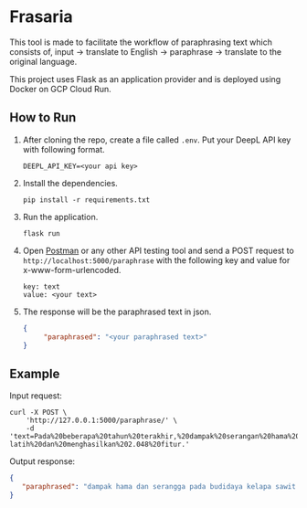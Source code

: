 # Frasaria

This tool is made to facilitate the workflow of paraphrasing text which consists of, input -> translate to English -> paraphrase -> translate to the original language.

This project uses Flask as an application provider and is deployed using Docker on GCP Cloud Run.

## How to Run

1. After cloning the repo, create a file called `.env`. Put your DeepL API key with following format.
    ```
    DEEPL_API_KEY=<your api key>
    ```
2. Install the dependencies.
    ```
    pip install -r requirements.txt
    ```
3. Run the application.
    ```
    flask run
    ```
4. Open [Postman](https://www.postman.com/) or any other API testing tool and send a POST request to `http://localhost:5000/paraphrase` with the following key and value for x-www-form-urlencoded.
    ```
    key: text
    value: <your text>
    ```
5. The response will be the paraphrased text in json.
    ```json
    {
         "paraphrased": "<your paraphrased text>"
    }
    ```

## Example

Input request:

```console
curl -X POST \
	'http://127.0.0.1:5000/paraphrase/' \
	-d 'text=Pada%20beberapa%20tahun%20terakhir,%20dampak%20serangan%20hama%20dan%20serangga%20pada%20budidaya%20kelapa%20sawit%20di%20Indonesia%20semakin%20meningkat.%20Selain%20itu,%20penyakit%20dan%20hama%20dari%20tanaman%20lain%20juga%20menjadi%20masalah%20penting%20di%20perkebunan%20kelapa%20sawit%20sehingga%20dapat%20mengancam%20masa%20depan%20industri%20kelapa%20sawit%20di%20Indonesia.%20Metode%20pengawasan%20penyakit%20tradisional%20memerlukan%20kunjungan%20lapangan%20dan%20diagnostik%20laboratorium%20sehingga%20dalam%20skala%20yang%20besar%20prosedurnya%20cukup%20menantang%20dan%20memakan%20banyak%20waktu%20serta%20membutuhkan%20pemeriksaan%20yang%20terus%20berlanjut%20oleh%20para%20ahli.%20Teknologi%20computer%20vision%20dan%20machine%20learning%20telah%20banyak%20dimanfaatkan%20untuk%20menerapkan%20aplikasi%20yang%20beragam%20di%20bidang%20agrikultur%20seperti%20pemantauan%20pertumbuhan,%20pemanenan%20otomatis,%20klasifikasi%20kualitas,%20dan%20deteksi%20penyakit.%20Penelitian%20ini%20mengusulkan%20penerapan%20computer%20vision%20dan%20machine%20learning%20untuk%20melakukan%20klasifikasi%20pada%20citra%20batang%20kelapa%20sawit%20yang%20sehat%20dan%20yang%20terinfeksi.%20Fitur%20citra%20diekstraksi%20menggunakan%20Convolutional%20Neural%20Network%20(CNN)%20ResNet%20pra-latih%20dan%20menghasilkan%202.048%20fitur.'
```

Output response:

```json
{
   "paraphrased": "dampak hama dan serangga pada budidaya kelapa sawit telah meningkat dalam beberapa tahun terakhir di indonesia. penyebaran penyakit dan hama dari tanaman lain juga menjadi masalah penting di perkebunan kelapa sawit yang mengancam masa depan industri kelapa sawit di indonesia. metode pengawasan penyakit tradisional membutuhkan kunjungan lapangan dan diagnosa laboratorium yang membuat prosedur ini menjadi sulit dan memakan waktu dalam skala besar dan membutuhkan pemeriksaan berkelanjutan oleh para ahli. Teknologi visi komputer dan pembelajaran mesin telah banyak digunakan di bidang pertanian untuk mengimplementasikan berbagai aplikasi seperti pemantauan pertumbuhan, klasifikasi kualitas panen otomatis, dan deteksi penyakit. penelitian ini bertujuan untuk menerapkan pembelajaran mesin dan visi komputer untuk mengklasifikasikan citra batang kelapa sawit yang sehat dan yang terinfeksi. fitur citra diekstraksi menggunakan jaringan syaraf tiruan cnn resnet yang telah dilatih sebelumnya dan menghasilkan 2048 fitur"
}
```